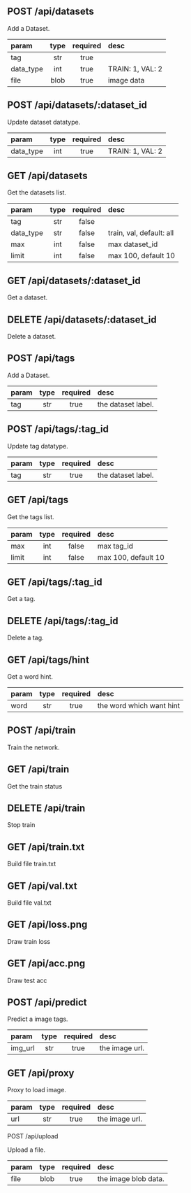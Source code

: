 POST /api/datasets
------------------

Add a Dataset.

|param|type|required|desc|
|:--|:--:|:--:|:--|
|tag|str|true||
|data_type|int|true|TRAIN: 1, VAL: 2|
|file|blob|true|image data|


POST /api/datasets/:dataset_id
------------------------------

Update dataset datatype.

|param|type|required|desc|
|:--|:--:|:--:|:--|
|data_type|int|true|TRAIN: 1, VAL: 2|


GET /api/datasets
-----------------
Get the datasets list.

|param|type|required|desc|
|:--|:--:|:--:|:--|
|tag|str|false||
|data_type|str|false|train, val, default: all|
|max|int|false|max dataset_id|
|limit|int|false|max 100, default 10|

GET /api/datasets/:dataset_id
-----------------------------
Get a dataset.

DELETE /api/datasets/:dataset_id
--------------------------------

Delete a dataset.


POST /api/tags
------------------

Add a Dataset.

|param|type|required|desc|
|:--|:--:|:--:|:--|
|tag|str|true|the dataset label.|


POST /api/tags/:tag_id
------------------------------

Update tag datatype.

|param|type|required|desc|
|:--|:--:|:--:|:--|
|tag|str|true|the dataset label.|


GET /api/tags
-----------------
Get the tags list.

|param|type|required|desc|
|:--|:--:|:--:|:--|
|max|int|false|max tag_id|
|limit|int|false|max 100, default 10|

GET /api/tags/:tag_id
-----------------------------
Get a tag.

DELETE /api/tags/:tag_id
--------------------------------

Delete a tag.

GET /api/tags/hint
------------------

Get a word hint.

|param|type|required|desc|
|:--|:--:|:--:|:--|
|word|str|true|the word which want hint|

POST /api/train
---------------

Train the network.

GET /api/train
--------------

Get the train status

DELETE /api/train
-----------------

Stop train

GET /api/train.txt
------------------

Build file train.txt

GET /api/val.txt
----------------

Build file val.txt

GET /api/loss.png
-----------------

Draw train loss

GET /api/acc.png
----------------
Draw test acc

POST /api/predict
-----------------

Predict a image tags.

|param|type|required|desc|
|:--|:--:|:--:|:--|
|img_url|str|true|the image url.|

GET /api/proxy
--------------

Proxy to load image.

|param|type|required|desc|
|:--|:--:|:--:|:--|
|url|str|true|the image url.|

POST /api/upload

Upload a file.

|param|type|required|desc|
|:--|:--:|:--:|:--|
|file|blob|true|the image blob data.|

